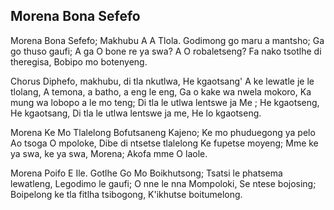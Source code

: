 ## Morena Bona Sefefo

Morena Bona Sefefo; Makhubu A A Tlola.
Godimong go maru a mantsho; Ga go thuso gaufi;
A ga O bone re ya swa? A O robaletseng?
Fa nako tsotlhe di theregisa, Bobipo mo botenyeng.

Chorus
Diphefo, makhubu, di tla nkutlwa, He kgaotsang'
A ke lewatle je le tlolang, A temona, a batho, a eng le eng,
Ga o kake wa nwela mokoro, Ka mung wa lobopo a le mo
teng;
Di tla le utlwa lentswe ja Me ; He kgaotseng, He kgaotsang,
Di tla le utlwa lentswe ja me, He lo kgaotseng.

Morena Ke Mo Tlalelong Bofutsaneng Kajeno;
Ke mo phuduegong ya pelo Ao tsoga O mpoloke,
Dibe di ntsetse tlalelong Ke fupetse moyeng;
Mme ke ya swa, ke ya swa, Morena; Akofa mme O laole.

Morena Poifo E Ile. Gotlhe Go Mo Boikhutsong;
Tsatsi le phatsema lewatleng, Legodimo le gaufi;
O nne le nna Mompoloki, Se ntese bojosing;
Boipelong ke tla fitlha tsibogong, K'ikhutse boitumelong.

